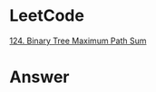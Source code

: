 # LeetCode
[124. Binary Tree Maximum Path Sum](https://leetcode.com/problems/binary-tree-maximum-path-sum/)

# Answer
```Cpp

``` 